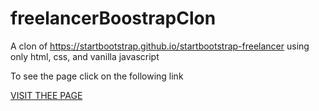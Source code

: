 # freelancerBoostrapClon
A clon of https://startbootstrap.github.io/startbootstrap-freelancer using only html, css, and vanilla javascript

To see the page click on the following link

<a href="https://juanprato.github.io/freelancerBoostrapClon/" target="_blank">VISIT THEE PAGE</a>
